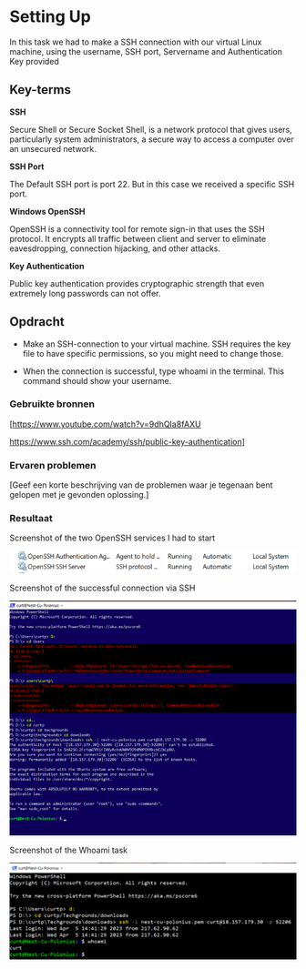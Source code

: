 # Setting Up
In this task we had to make a SSH connection with our virtual Linux machine, using the username, SSH port, Servername and Authentication Key provided

## Key-terms
**SSH** 

Secure Shell or Secure Socket Shell, is a network protocol that gives users, particularly system administrators, a secure way to access a computer over an unsecured network.

**SSH Port**

The Default SSH port is port 22. But in this case we received a specific SSH port.

**Windows OpenSSH**

OpenSSH is a connectivity tool for remote sign-in that uses the SSH protocol. It encrypts all traffic between client and server to eliminate eavesdropping, connection hijacking, and other attacks.

**Key Authentication**

Public key authentication provides cryptographic strength that even extremely long passwords can not offer.

## Opdracht
- Make an SSH-connection to your virtual machine. SSH requires the key file to have specific permissions, so you might need to change those.

- When the connection is successful, type whoami in the terminal. This command should show your username.

### Gebruikte bronnen
[https://www.youtube.com/watch?v=9dhQIa8fAXU

https://www.ssh.com/academy/ssh/public-key-authentication]

### Ervaren problemen
[Geef een korte beschrijving van de problemen waar je tegenaan bent gelopen met je gevonden oplossing.]

### Resultaat
Screenshot of the two OpenSSH services I had to start

![Services](../00_includes/LNX-01-Services.PNG)

Screenshot of the successful connection via SSH

![ssh connection](../00_includes/LNX-01-SSH-connect.PNG)

Screenshot of the Whoami task

![whoami](../00_includes/LNX-01-Whoami.PNG)
